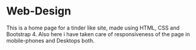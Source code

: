 # Web-Design
This is a home page for a tinder like site, made using HTML, CSS and Bootstrap 4.
Also here i have taken care of responsiveness of the page in mobile-phones and Desktops both. 
